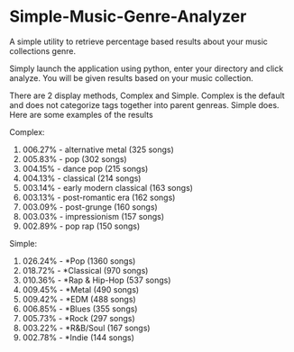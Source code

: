 # Simple-Music-Genre-Analyzer
A simple utility to retrieve percentage based results about your music collections genre.

Simply launch the application using python, enter your directory and click analyze. You will be given results based on your music collection.

There are 2 display methods, Complex and Simple. Complex is the default and does not categorize tags together into parent genreas. Simple does. Here are some examples of the results

Complex:
001. 006.27% - alternative metal (325 songs)
002. 005.83% - pop (302 songs)
003. 004.15% - dance pop (215 songs)
004. 004.13% - classical (214 songs)
005. 003.14% - early modern classical (163 songs)
006. 003.13% - post-romantic era (162 songs)
007. 003.09% - post-grunge (160 songs)
008. 003.03% - impressionism (157 songs)
009. 002.89% - pop rap (150 songs)

Simple:
01. 026.24% - *Pop (1360 songs)
02. 018.72% - *Classical (970 songs)
03. 010.36% - *Rap & Hip-Hop (537 songs)
04. 009.45% - *Metal (490 songs)
05. 009.42% - *EDM (488 songs)
06. 006.85% - *Blues (355 songs)
07. 005.73% - *Rock (297 songs)
08. 003.22% - *R&B/Soul (167 songs)
09. 002.78% - *Indie (144 songs)
